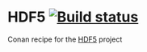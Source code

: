 # HDF5 [![Build status](https://ci.appveyor.com/api/projects/status/33o71itx8veq6lse?svg=true)](https://ci.appveyor.com/project/kudzurunner/conan-hdf5)



Conan recipe for the [HDF5](https://www.hdfgroup.org/) project
